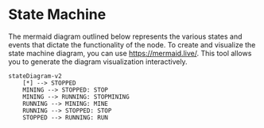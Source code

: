 # State Machine

The mermaid diagram outlined below represents the various states and events that dictate the functionality of the node. To create and visualize the state machine diagram, you can use https://mermaid.live/. This tool allows you to generate the diagram visualization interactively.

```mermaid
stateDiagram-v2
    [*] --> STOPPED
    MINING --> STOPPED: STOP
    MINING --> RUNNING: STOPMINING
    RUNNING --> MINING: MINE
    RUNNING --> STOPPED: STOP
    STOPPED --> RUNNING: RUN
```